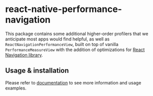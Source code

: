 # react-native-performance-navigation

This package contains some additional higher-order profilers that we anticipate most apps would find helpful, as well as `ReactNavigationPerformanceView`, built on top of vanilla `PerformanceMeasureView` with the addition of optimizations for [React Navigation library](https://reactnavigation.org/).

## Usage & installation

Please refer to [documentation](https://shopify.github.io/react-native-performance/docs/guides/react-native-performance-navigation/getting-started) to see more information and usage examples.
